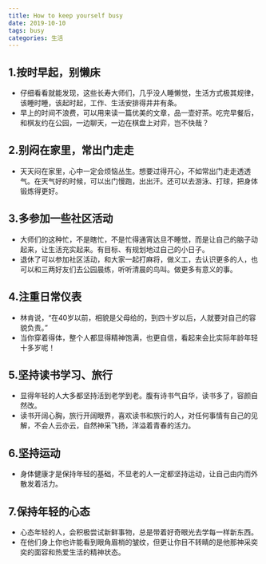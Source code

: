 ```yaml
---
title: How to keep yourself busy
date: 2019-10-10
tags: busy
categories: 生活
---
```


## 1.按时早起，别懒床
- 仔细看看就能发现，这些长寿大师们，几乎没人睡懒觉，生活方式极其规律，该睡时睡，该起时起，工作、生活安排得井井有条。
- 早上的时间不浪费，可以用来读一篇优美的文章，品一壶好茶。吃完早餐后，和棋友约在公园，一边聊天，一边在棋盘上对弈，岂不快哉？

## 2.别闷在家里，常出门走走
- 天天闷在家里，心中一定会烦恼丛生。想要过得开心，不如常出门走走透透气。在天气好的时候，可以出门慢跑，出出汗。还可以去游泳、打球，把身体锻炼得更好。

## 3.多参加一些社区活动
- 大师们的这种忙，不是瞎忙，不是忙得通宵达旦不睡觉，而是让自己的脑子动起来，让生活充实起来。有目标、有规划地过自己的小日子。
- 退休了可以参加社区活动，和大家一起打麻将，做义工，去认识更多的人，也可以和三两好友们去公园晨练，听听清晨的鸟叫。做更多有意义的事。

## 4.注重日常仪表
- 林肯说，“在40岁以前，相貌是父母给的，到四十岁以后，人就要对自己的容貌负责。”
- 当你穿着得体，整个人都显得精神饱满，也更自信，看起来会比实际年龄年轻十多岁呢！

## 5.坚持读书学习、旅行
- 显得年轻的人大多都坚持活到老学到老。腹有诗书气自华，读书多了，容颜自然改。
- 读书开阔心胸，旅行开阔眼界，喜欢读书和旅行的人，对任何事情有自己的见解，不会人云亦云，自然神采飞扬，洋溢着青春的活力。

## 6.坚持运动
- 身体健康才是保持年轻的基础，不显老的人一定都坚持运动，让自己由内而外散发着活力。

## 7.保持年轻的心态
- 心态年轻的人，会积极尝试新鲜事物，总是带着好奇眼光去学每一样新东西。
- 在他们身上你也许能看到眼角眉梢的皱纹，但更让你目不转睛的是他那神采奕奕的面容和热爱生活的精神状态。
